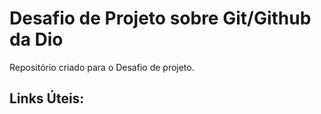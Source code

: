 # Desafio de Projeto sobre Git/Github da Dio
Repositório criado para o Desafio de projeto.

##  Links Úteis:
